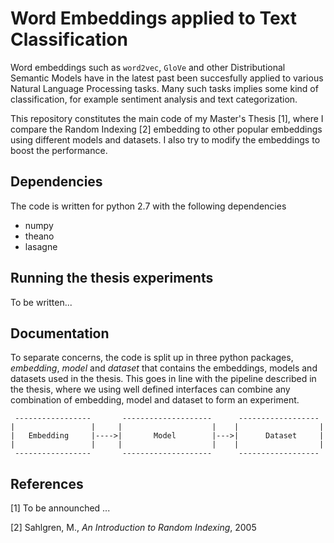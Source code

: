 # Word Embeddings applied to Text Classification
Word embeddings such as `word2vec`, `GloVe` and other Distributional Semantic Models have in the latest past been succesfully applied to various Natural Language Processing tasks. Many such tasks implies some kind of classification, for example sentiment analysis and text categorization.

This repository constitutes the main code of my Master's Thesis [1], where I compare the Random Indexing [2] embedding to other popular embeddings using different models and datasets. I also try to modify the embeddings to boost the performance.

## Dependencies
The code is written for python 2.7 with the following dependencies
* numpy
* theano
* lasagne

## Running the thesis experiments
To be written...

## Documentation
To separate concerns, the code is split up in three python packages, *embedding*, *model* and *dataset* that contains the embeddings, models and datasets used in the thesis. This goes in line with the pipeline described in the thesis, where we using well defined interfaces can combine any combination of embedding, model and dataset to form an experiment.
```
 -----------------       --------------------      ------------------
|                 |     |                    |    |                  |
|   Embedding     |---->|       Model        |--->|      Dataset     |
|                 |     |                    |    |                  |
 -----------------       --------------------      ------------------
```

## References

[1]   To be announched ... 

[2]   Sahlgren, M.,  *An Introduction to Random Indexing*, 2005
